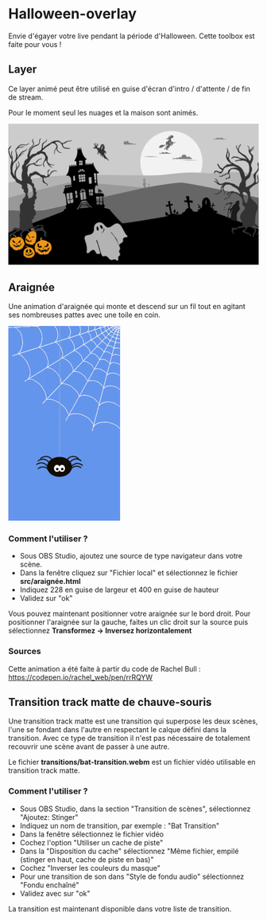 # Halloween-overlay
Envie d'égayer votre live pendant la période d'Halloween.
Cette toolbox est faite pour vous !

## Layer
Ce layer animé peut être utilisé en guise d'écran d'intro / d'attente / de fin de stream.

Pour le moment seul les nuages et la maison sont animés.

![layer](examples/layer.png)

## Araignée
Une animation d'araignée qui monte et descend sur un fil tout en agitant ses nombreuses pattes avec une toile en coin.

![araignée](examples/spider.png)

### Comment l'utiliser ?
- Sous OBS Studio, ajoutez une source de type navigateur dans votre scène.
- Dans la fenêtre cliquez sur "Fichier local" et sélectionnez le fichier **src/araignée.html**
- Indiquez 228 en guise de largeur et 400 en guise de hauteur
- Validez sur "ok"

Vous pouvez maintenant positionner votre araignée sur le bord droit.
Pour positionner l'araignée sur la gauche, faites un clic droit sur la source puis sélectionnez 
**Transformez -> Inversez horizontalement**

### Sources
Cette animation a été faite à partir du code de Rachel Bull :
https://codepen.io/rachel_web/pen/rrRQYW

## Transition track matte de chauve-souris
Une transition track matte est une transition qui superpose les deux scènes, l'une se fondant dans l'autre en respectant
le calque défini dans la transition. Avec ce type de transition il n'est pas nécessaire de totalement recouvrir une scène
avant de passer à une autre.

Le fichier **transitions/bat-transition.webm** est un fichier vidéo utilisable en transition track matte.

### Comment l'utiliser ?
- Sous OBS Studio, dans la section "Transition de scènes", sélectionnez "Ajoutez: Stinger"
- Indiquez un nom de transition, par exemple : "Bat Transition"
- Dans la fenêtre sélectionnez le fichier vidéo
- Cochez l'option "Utiliser un cache de piste"
- Dans la "Disposition du cache" sélectionnez "Même fichier, empilé (stinger en haut, cache de piste en bas)"
- Cochez "Inverser les couleurs du masque"
- Pour une transition de son dans "Style de fondu audio" sélectionnez "Fondu enchaîné"
- Validez avec sur "ok"

La transition est maintenant disponible dans votre liste de transition.